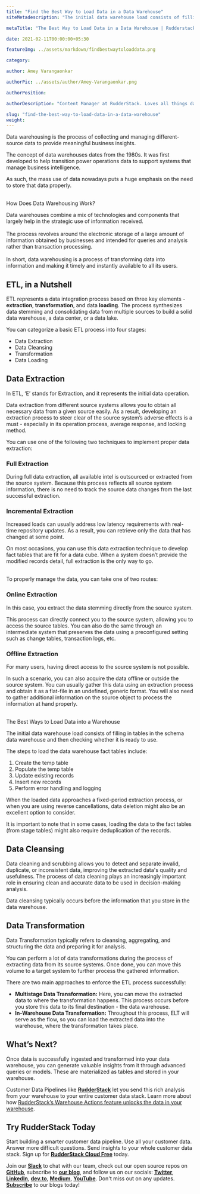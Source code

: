 ```yaml
---
title: "Find the Best Way to Load Data in a Data Warehouse"
siteMetadescription: "The initial data warehouse load consists of filling in tables in the schema data warehouse. See the steps to Best Way to Load Data in a Data Warehouse."

metaTitle: "The Best Way to Load Data in a Data Warehouse | Rudderstack"

date: 2021-02-11T00:00:00+05:30

featureImg: ../assets/markdown/findbestwaytoloaddata.png

category:

author: Amey Varangaonkar

authorPic: ../assets/author/Amey-Varangaonkar.png

authorPosition:

authorDescription: "Content Manager at RudderStack. Loves all things data. Manchester United, music, and sci-fi fan, among other things."

slug: "find-the-best-way-to-load-data-in-a-data-warehouse"
weight:
---
```


Data warehousing is the process of collecting and managing different-source data to provide meaningful business insights. 

The concept of data warehouses dates from the 1980s. It was first developed to help transition power operations data to support systems that manage business intelligence. 

As such, the mass use of data nowadays puts a huge emphasis on the need to store that data properly.

 \
How Does Data Warehousing Work?

Data warehouses combine a mix of technologies and components that largely help in the strategic use of information received.  \
 \
The process revolves around the electronic storage of a large amount of information obtained by businesses and intended for queries and analysis rather than transaction processing.  \
 \
In short, data warehousing is a process of transforming data into information and making it timely and instantly available to all its users.


## ETL, in a Nutshell 

ETL represents a data integration process based on three key elements - **extraction**, **transformation**, and data **loading**. The process synthesizes data stemming and consolidating data from multiple sources to build a solid data warehouse, a data center, or a data lake.

You can categorize a basic ETL process into four stages:

 



*   Data Extraction
*   Data Cleansing
*   Transformation
*   Data Loading


## Data Extraction

In ETL, ‘E’ stands for Extraction, and it represents the initial data operation.

Data extraction from different source systems allows you to obtain all necessary data from a given source easily. As a result, developing an extraction process to steer clear of the source system’s adverse effects is a must - especially in its operation process, average response, and locking method.

You can use one of the following two techniques to implement proper data extraction:


### **Full Extraction**

During full data extraction, all available intel is outsourced or extracted from the source system. Because this process reflects all source system information, there is no need to track the source data changes from the last successful extraction. 


### **Incremental Extraction**

Increased loads can usually address low latency requirements with real-time repository updates. As a result, you can retrieve only the data that has changed at some point.

On most occasions, you can use this data extraction technique to develop fact tables that are fit for a data cube. When a system doesn’t provide the modified records detail, full extraction is the only way to go.

 \
To properly manage the data, you can take one of two routes:


### **Online Extraction**

In this case, you extract the data stemming directly from the source system. 

This process can directly connect you to the source system, allowing you to access the source tables. You can also do the same through an intermediate system that preserves the data using a preconfigured setting such as change tables, transaction logs, etc. 


### **Offline Extraction**

For many users, having direct access to the source system is not possible.

In such a scenario, you can also acquire the data offline or outside the source system. You can usually gather this data using an extraction process and obtain it as a flat-file in an undefined, generic format. You will also need to gather additional information on the source object to process the information at hand properly.

 \
The Best Ways to Load Data into a Warehouse

The initial data warehouse load consists of filling in tables in the schema data warehouse and then checking whether it is ready to use. 

The steps to load the data warehouse fact tables include:



1. Create the temp table
2. Populate the temp table
3. Update existing records
4. Insert new records
5. Perform error handling and logging

When the loaded data approaches a fixed-period extraction process, or when you are using reverse cancellations, data deletion might also be an excellent option to consider.

It is important to note that in some cases, loading the data to the fact tables (from stage tables) might also require deduplication of the records.


## Data Cleansing

Data cleaning and scrubbing allows you to detect and separate invalid, duplicate, or inconsistent data, improving the extracted data's quality and usefulness. The process of data cleaning plays an increasingly important role in ensuring clean and accurate data to be used in decision-making analysis.

Data cleansing typically occurs before the information that you store in the data warehouse.


## Data Transformation

Data Transformation typically refers to cleansing, aggregating, and structuring the data and preparing it for analysis.

You can perform a lot of data transformations during the process of extracting data from its source systems. Once done, you can move this volume to a target system to further process the gathered information.

There are two main approaches to enforce the ETL process successfully:

 



*   **Multistage Data Transformation:** Here, you can move the extracted data to where the transformation happens. This process occurs before you store this data to its final destination - the data warehouse.
*   **In-Warehouse Data Transformation:** Throughout this process, ELT will serve as the flow, so you can load the extracted data into the warehouse, where the transformation takes place.


## What’s Next?

Once data is successfully ingested and transformed into your data warehouse, you can generate valuable insights from it through advanced queries or models. These are materialized as tables and stored in your warehouse.

Customer Data Pipelines like **[RudderStack](https://rudderstack.com/)** let you send this rich analysis from your warehouse to your entire customer data stack. Learn more about how [RudderStack’s Warehouse Actions feature unlocks the data in your warehouse](https://rudderstack.com/blog/rudderstack-warehouse-actions-unlocks-the-data-in-your-warehouse).


## Try RudderStack Today

Start building a smarter customer data pipeline. Use all your customer data. Answer more difficult questions. Send insights to your whole customer data stack. Sign up for **[RudderStack Cloud Free](https://app.rudderlabs.com/signup?type=freetrial)** today.

Join our **[Slack](https://resources.rudderstack.com/join-rudderstack-slack)** to chat with our team, check out our open source repos on **[GitHub](https://github.com/rudderlabs)**, subscribe to **[our blog](https://rudderstack.com/blog/)**, and follow us on our socials: **[Twitter](https://twitter.com/RudderStack)**, **[LinkedIn](https://www.linkedin.com/company/rudderlabs/)**, **[dev.to](https://dev.to/rudderstack)**, **[Medium](https://rudderstack.medium.com/)**, **[YouTube](https://www.youtube.com/channel/UCgV-B77bV_-LOmKYHw8jvBw)**. Don't miss out on any updates. **[Subscribe](https://rudderstack.com/blog/)** to our blogs today!

